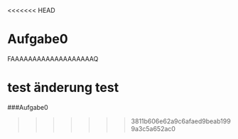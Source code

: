 <<<<<<< HEAD
# Aufgabe0

FAAAAAAAAAAAAAAAAAAAQ

test änderung test
=======
###Aufgabe0
>>>>>>> 3811b606e62a9c6afaed9beab1999a3c5a652ac0
